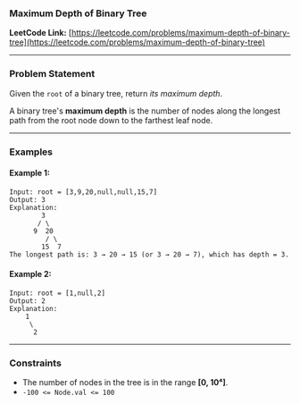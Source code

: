 

###  **Maximum Depth of Binary Tree**

 **LeetCode Link:** [https://leetcode.com/problems/maximum-depth-of-binary-tree](https://leetcode.com/problems/maximum-depth-of-binary-tree)

---

###  **Problem Statement**

Given the `root` of a binary tree, return *its maximum depth*.

A binary tree's **maximum depth** is the number of nodes along the longest path from the root node down to the farthest leaf node.

---

###  **Examples**

#### Example 1:

```
Input: root = [3,9,20,null,null,15,7]
Output: 3
Explanation:
        3
       / \
      9  20
         / \
        15  7
The longest path is: 3 → 20 → 15 (or 3 → 20 → 7), which has depth = 3.
```

#### Example 2:

```
Input: root = [1,null,2]
Output: 2
Explanation:
    1
     \
      2
```

---

### **Constraints**

* The number of nodes in the tree is in the range **\[0, 10⁴]**.
* `-100 <= Node.val <= 100`

